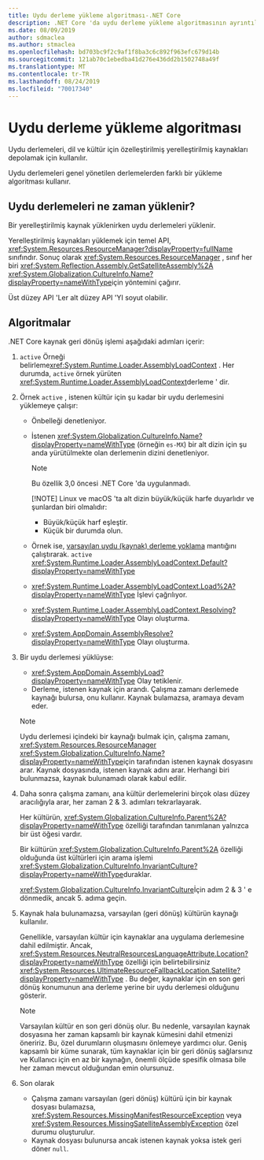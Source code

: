 ```yaml
---
title: Uydu derleme yükleme algoritması-.NET Core
description: .NET Core 'da uydu derleme yükleme algoritmasının ayrıntılarının açıklaması
ms.date: 08/09/2019
author: sdmaclea
ms.author: stmaclea
ms.openlocfilehash: bd703bc9f2c9af1f8ba3c6c892f963efc679d14b
ms.sourcegitcommit: 121ab70c1ebedba41d276e436dd2b1502748a49f
ms.translationtype: MT
ms.contentlocale: tr-TR
ms.lasthandoff: 08/24/2019
ms.locfileid: "70017340"
---
```

# <a name="satellite-assembly-loading-algorithm"></a>Uydu derleme yükleme algoritması

Uydu derlemeleri, dil ve kültür için özelleştirilmiş yerelleştirilmiş kaynakları depolamak için kullanılır.

Uydu derlemeleri genel yönetilen derlemelerden farklı bir yükleme algoritması kullanır.

## <a name="when-are-satellite-assemblies-loaded"></a>Uydu derlemeleri ne zaman yüklenir?

Bir yerelleştirilmiş kaynak yüklenirken uydu derlemeleri yüklenir.

Yerelleştirilmiş kaynakları yüklemek için temel API, <xref:System.Resources.ResourceManager?displayProperty=fullName> sınıfındır. Sonuç olarak <xref:System.Resources.ResourceManager> , sınıf her biri <xref:System.Reflection.Assembly.GetSatelliteAssembly%2A> <xref:System.Globalization.CultureInfo.Name?displayProperty=nameWithType>için yöntemini çağırır.

Üst düzey API 'Ler alt düzey API 'YI soyut olabilir.

## <a name="algorithm"></a>Algoritmalar

.NET Core kaynak geri dönüş işlemi aşağıdaki adımları içerir:

1. `active` Örneği belirleme<xref:System.Runtime.Loader.AssemblyLoadContext> . Her durumda, `active` örnek yürüten <xref:System.Runtime.Loader.AssemblyLoadContext>derleme ' dir.

2. Örnek `active` , istenen kültür için şu kadar bir uydu derlemesini yüklemeye çalışır:
    * Önbelleği denetleniyor.
    * İstenen <xref:System.Globalization.CultureInfo.Name?displayProperty=nameWithType> (örneğin `es-MX`) bir alt dizin için şu anda yürütülmekte olan derlemenin dizini denetleniyor.

        > [!NOTE]
        > Bu özellik 3,0 öncesi .NET Core 'da uygulanmadı.
        >
        > [!NOTE]
        > Linux ve macOS 'ta alt dizin büyük/küçük harfe duyarlıdır ve şunlardan biri olmalıdır:
        > - Büyük/küçük harf eşleştir.
        > - Küçük bir durumda olun.

    * Örnek ise, [varsayılan uydu (kaynak) derleme yoklama](default-probing.md#satellite-resource-assembly-probing) mantığını çalıştırarak. `active` <xref:System.Runtime.Loader.AssemblyLoadContext.Default?displayProperty=nameWithType>

    * <xref:System.Runtime.Loader.AssemblyLoadContext.Load%2A?displayProperty=nameWithType> İşlevi çağrılıyor.

    * <xref:System.Runtime.Loader.AssemblyLoadContext.Resolving?displayProperty=nameWithType> Olayı oluşturma.

    * <xref:System.AppDomain.AssemblyResolve?displayProperty=nameWithType> Olayı oluşturma.

3. Bir uydu derlemesi yüklüyse:
   - <xref:System.AppDomain.AssemblyLoad?displayProperty=nameWithType> Olay tetiklenir.
   - Derleme, istenen kaynak için arandı. Çalışma zamanı derlemede kaynağı bulursa, onu kullanır. Kaynak bulamazsa, aramaya devam eder.

    > [!NOTE]
    > Uydu derlemesi içindeki bir kaynağı bulmak için, çalışma zamanı, <xref:System.Resources.ResourceManager> <xref:System.Globalization.CultureInfo.Name?displayProperty=nameWithType>için tarafından istenen kaynak dosyasını arar. Kaynak dosyasında, istenen kaynak adını arar. Herhangi biri bulunmazsa, kaynak bulunamadı olarak kabul edilir.

4. Daha sonra çalışma zamanı, ana kültür derlemelerini birçok olası düzey aracılığıyla arar, her zaman 2 & 3. adımları tekrarlayarak.

    Her kültürün, <xref:System.Globalization.CultureInfo.Parent%2A?displayProperty=nameWithType> özelliği tarafından tanımlanan yalnızca bir üst öğesi vardır.

    Bir kültürün <xref:System.Globalization.CultureInfo.Parent%2A> özelliği olduğunda üst kültürleri için arama işlemi <xref:System.Globalization.CultureInfo.InvariantCulture?displayProperty=nameWithType>duraklar.

    <xref:System.Globalization.CultureInfo.InvariantCulture>İçin adım 2 & 3 ' e dönmedik, ancak 5. adıma geçin.

5. Kaynak hala bulunamazsa, varsayılan (geri dönüş) kültürün kaynağı kullanılır.

   Genellikle, varsayılan kültür için kaynaklar ana uygulama derlemesine dahil edilmiştir. Ancak, <xref:System.Resources.NeutralResourcesLanguageAttribute.Location?displayProperty=nameWithType> özelliği için belirtebilirsiniz <xref:System.Resources.UltimateResourceFallbackLocation.Satellite?displayProperty=nameWithType> . Bu değer, kaynaklar için en son geri dönüş konumunun ana derleme yerine bir uydu derlemesi olduğunu gösterir.

    > [!NOTE]
    > Varsayılan kültür en son geri dönüş olur. Bu nedenle, varsayılan kaynak dosyasına her zaman kapsamlı bir kaynak kümesini dahil etmenizi öneririz. Bu, özel durumların oluşmasını önlemeye yardımcı olur. Geniş kapsamlı bir küme sunarak, tüm kaynaklar için bir geri dönüş sağlarsınız ve Kullanıcı için en az bir kaynağın, önemli ölçüde spesifik olmasa bile her zaman mevcut olduğundan emin olursunuz.

6. Son olarak
   - Çalışma zamanı varsayılan (geri dönüş) kültürü için bir kaynak dosyası bulamazsa, <xref:System.Resources.MissingManifestResourceException> veya <xref:System.Resources.MissingSatelliteAssemblyException> özel durumu oluşturulur.
   - Kaynak dosyası bulunursa ancak istenen kaynak yoksa istek geri döner `null`.
